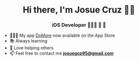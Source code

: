 <h1 align="center">Hi there, I'm Josue Cruz 👋🏽</h1>
<h3 align="center">iOS Developer 👨🏽‍💻 📱 </h3>

- 👨🏽‍💻 My app [DoMore](https://apps.apple.com/us/app/domore/id6444235740) now available on the App Store 
- 📚 Always learning 
- 🤝 Love helping others 
- 📫 Feel free to contact me  **josuegcp95@gmail.com**
